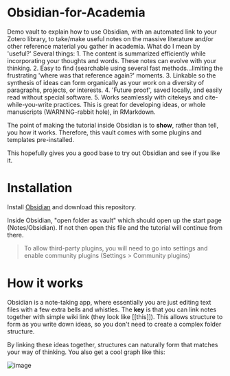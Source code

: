 # Obsidian-for-Academia
Demo vault to explain how to use Obsidian, with an automated link to your Zotero library, to take/make useful notes on the massive literature and/or other reference material you gather in academia.  What do I mean by 'useful?'  Several things:  1. The content is summarized efficiently while incorporating your thoughts and words. These notes can evolve with your thinking. 2. Easy to find (searchable using several fast methods...limiting the frustrating 'where was that reference again?' moments. 3. Linkable so the synthesis of ideas can form organically as your work on a diversity of paragraphs, projects, or interests. 4. 'Future proof', saved locally, and easily read without special software. 5. Works seamlessly with citekeys and cite-while-you-write practices.  This is great for developing ideas, or whole manuscripts (WARNING-rabbit hole), in RMarkdown.

The point of making the tutorial inside Obsidian is to **show**, rather than tell, you how it works. Therefore, this vault comes with some plugins and templates pre-installed.

This hopefully gives you a good base to try out Obsidian and see if you like it.

# Installation

Install [Obsidian](https://obsidian.md/) and download this repository.

Inside Obsidian, "open folder as vault" which should open up the start page (Notes/Obsidian). If not then open this file and the tutorial will continue from there.

> To allow third-party plugins, you will need to go into settings and enable community plugins (Settings > Community plugins)

# How it works

Obsidian is a note-taking app, where essentially you are just editing text files with a few extra bells and whistles. The **key** is that you can link notes together with simple wiki link (they look like [[this]]). This allows structure to form as you write down ideas, so you don't need to create a complex folder structure.

By linking these ideas together, structures can naturally form that matches your way of thinking. You also get a cool graph like this:

![image](https://user-images.githubusercontent.com/20686171/215801312-108d29fe-7b18-4ff3-b554-dce3c7a0876d.png)


